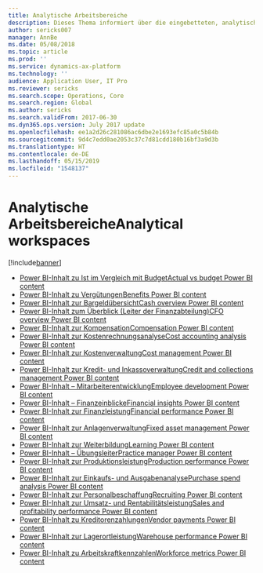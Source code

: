 ```yaml
---
title: Analytische Arbeitsbereiche
description: Dieses Thema informiert über die eingebetteten, analytischen Arbeitsbereiche, die verfügbar sind und weist auf Ressourcen hin, die weitere Informationen enthalten.
author: sericks007
manager: AnnBe
ms.date: 05/08/2018
ms.topic: article
ms.prod: ''
ms.service: dynamics-ax-platform
ms.technology: ''
audience: Application User, IT Pro
ms.reviewer: sericks
ms.search.scope: Operations, Core
ms.search.region: Global
ms.author: sericks
ms.search.validFrom: 2017-06-30
ms.dyn365.ops.version: July 2017 update
ms.openlocfilehash: ee1a2d26c281086ac6dbe2e1693efc85a0c5b84b
ms.sourcegitcommit: 9d4c7edd0ae2053c37c7d81cdd180b16bf3a9d3b
ms.translationtype: HT
ms.contentlocale: de-DE
ms.lasthandoff: 05/15/2019
ms.locfileid: "1548137"
---
```

# <a name="analytical-workspaces"></a><span data-ttu-id="2993a-103">Analytische Arbeitsbereiche</span><span class="sxs-lookup"><span data-stu-id="2993a-103">Analytical workspaces</span></span>
[!include[banner](../includes/banner.md)]

- [<span data-ttu-id="2993a-104">Power BI-Inhalt zu Ist im Vergleich mit Budget</span><span class="sxs-lookup"><span data-stu-id="2993a-104">Actual vs budget Power BI content</span></span>](ledger-budgets-power-bi.md)
- [<span data-ttu-id="2993a-105">Power BI-Inhalt zu Vergütungen</span><span class="sxs-lookup"><span data-stu-id="2993a-105">Benefits Power BI content</span></span>](benefits-power-bi.md)
- [<span data-ttu-id="2993a-106">Power BI-Inhalt zur Bargeldübersicht</span><span class="sxs-lookup"><span data-stu-id="2993a-106">Cash overview Power BI content</span></span>](../../financials/cash-bank-management/Cash-Overview-Power-BI-content.md)
- [<span data-ttu-id="2993a-107">Power BI-Inhalt zum Überblick (Leiter der Finanzabteilung)</span><span class="sxs-lookup"><span data-stu-id="2993a-107">CFO overview Power BI content</span></span>](CFO-power-bi.md)
- [<span data-ttu-id="2993a-108">Power BI-Inhalt zur Kompensation</span><span class="sxs-lookup"><span data-stu-id="2993a-108">Compensation Power BI content</span></span>](compensation-power-bi.md)
- [<span data-ttu-id="2993a-109">Power BI-Inhalt zur Kostenrechnungsanalyse</span><span class="sxs-lookup"><span data-stu-id="2993a-109">Cost accounting analysis Power BI content</span></span>](cost-accounting-analysis-content-pack.md) 
- [<span data-ttu-id="2993a-110">Power BI-Inhalt zur Kostenverwaltung</span><span class="sxs-lookup"><span data-stu-id="2993a-110">Cost management Power BI content</span></span>](cost-management-content-pack.md)
- [<span data-ttu-id="2993a-111">Power BI-Inhalt zur Kredit- und Inkassoverwaltung</span><span class="sxs-lookup"><span data-stu-id="2993a-111">Credit and collections management Power BI content</span></span>](../../financials/accounts-receivable/credit-collections-power-bi.md)
- [<span data-ttu-id="2993a-112">Power BI-Inhalt – Mitarbeiterentwicklung</span><span class="sxs-lookup"><span data-stu-id="2993a-112">Employee development Power BI content</span></span>](employee-development-PBI.md) 
- [<span data-ttu-id="2993a-113">Power BI-Inhalt – Finanzeinblicke</span><span class="sxs-lookup"><span data-stu-id="2993a-113">Financial insights Power BI content</span></span>](financial-insights.md)
- [<span data-ttu-id="2993a-114">Power BI-Inhalt zur Finanzleistung</span><span class="sxs-lookup"><span data-stu-id="2993a-114">Financial performance Power BI content</span></span>](financial-performance-power-bi-content-pack.md)
- [<span data-ttu-id="2993a-115">Power BI-Inhalt zur Anlagenverwaltung</span><span class="sxs-lookup"><span data-stu-id="2993a-115">Fixed asset management Power BI content</span></span>](../../financials/fixed-assets/Fixed-asset-management-workspace.md)
- [<span data-ttu-id="2993a-116">Power BI-Inhalt zur Weiterbildung</span><span class="sxs-lookup"><span data-stu-id="2993a-116">Learning Power BI content</span></span>](learning-power-bi.md)
- [<span data-ttu-id="2993a-117">Power BI-Inhalt – Übungsleiter</span><span class="sxs-lookup"><span data-stu-id="2993a-117">Practice manager Power BI content</span></span>](practice-manager-power-bi.md)
- [<span data-ttu-id="2993a-118">Power BI-Inhalt zur Produktionsleistung</span><span class="sxs-lookup"><span data-stu-id="2993a-118">Production performance Power BI content</span></span>](production-performance-power-bi.md)
- [<span data-ttu-id="2993a-119">Power BI-Inhalt zur Einkaufs- und Ausgabenanalyse</span><span class="sxs-lookup"><span data-stu-id="2993a-119">Purchase spend analysis Power BI content</span></span>](purchase-content-pack-for-power-bi.md) 
- [<span data-ttu-id="2993a-120">Power BI-Inhalt zur Personalbeschaffung</span><span class="sxs-lookup"><span data-stu-id="2993a-120">Recruiting Power BI content</span></span>](recruiting-analysis-power-bi-content-pack.md) 
- [<span data-ttu-id="2993a-121">Power BI-Inhalt zur Umsatz- und Rentabilitätsleistung</span><span class="sxs-lookup"><span data-stu-id="2993a-121">Sales and profitability performance Power BI content</span></span>](sales-profitability-performance-content-pack.md)
- [<span data-ttu-id="2993a-122">Power BI-Inhalt zu Kreditorenzahlungen</span><span class="sxs-lookup"><span data-stu-id="2993a-122">Vendor payments Power BI content</span></span>](../../financials/accounts-payable/Vendor-payments-workspace.md)
- [<span data-ttu-id="2993a-123">Power BI-Inhalt zur Lagerortleistung</span><span class="sxs-lookup"><span data-stu-id="2993a-123">Warehouse performance Power BI content</span></span>](warehouse-power-bi-content.md)
- [<span data-ttu-id="2993a-124">Power BI-Inhalt zu Arbeitskraftkennzahlen</span><span class="sxs-lookup"><span data-stu-id="2993a-124">Workforce metrics Power BI content</span></span>](workforce-analysis-power-bi-content-pack.md)
